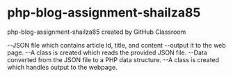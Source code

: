 # php-blog-assignment-shailza85
php-blog-assignment-shailza85 created by GitHub Classroom


--JSON file which contains article id, title, and content 
--output it to the web page.
--A class is created which reads the provided JSON file.
--Data converted from the JSON file to a PHP data structure.
--A class is created which handles output to the webpage.


